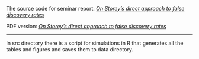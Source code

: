 The source code for seminar report: [*On Storey’s direct approach to false discovery rates*](https://markolalovic.github.io/direct-approach-to-fdr/) <br/>

PDF version: [*On Storey’s direct approach to false discovery rates*](https://github.com/markolalovic/direct-approach-to-fdr/blob/master/public/main.pdf)

---

In src directory there is a script for simulations in R that generates all the tables and figures and saves them to data directory.
